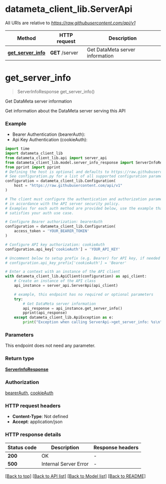 # datameta_client_lib.ServerApi

All URIs are relative to *https://raw.githubusercontent.com/api/v1*

Method | HTTP request | Description
------------- | ------------- | -------------
[**get_server_info**](ServerApi.md#get_server_info) | **GET** /server | Get DataMeta server information


# **get_server_info**
> ServerInfoResponse get_server_info()

Get DataMeta server information

Get information about the DataMeta server serving this API

### Example

* Bearer Authentication (bearerAuth):
* Api Key Authentication (cookieAuth):
```python
import time
import datameta_client_lib
from datameta_client_lib.api import server_api
from datameta_client_lib.model.server_info_response import ServerInfoResponse
from pprint import pprint
# Defining the host is optional and defaults to https://raw.githubusercontent.com/api/v1
# See configuration.py for a list of all supported configuration parameters.
configuration = datameta_client_lib.Configuration(
    host = "https://raw.githubusercontent.com/api/v1"
)

# The client must configure the authentication and authorization parameters
# in accordance with the API server security policy.
# Examples for each auth method are provided below, use the example that
# satisfies your auth use case.

# Configure Bearer authorization: bearerAuth
configuration = datameta_client_lib.Configuration(
    access_token = 'YOUR_BEARER_TOKEN'
)

# Configure API key authorization: cookieAuth
configuration.api_key['cookieAuth'] = 'YOUR_API_KEY'

# Uncomment below to setup prefix (e.g. Bearer) for API key, if needed
# configuration.api_key_prefix['cookieAuth'] = 'Bearer'

# Enter a context with an instance of the API client
with datameta_client_lib.ApiClient(configuration) as api_client:
    # Create an instance of the API class
    api_instance = server_api.ServerApi(api_client)

    # example, this endpoint has no required or optional parameters
    try:
        # Get DataMeta server information
        api_response = api_instance.get_server_info()
        pprint(api_response)
    except datameta_client_lib.ApiException as e:
        print("Exception when calling ServerApi->get_server_info: %s\n" % e)
```


### Parameters
This endpoint does not need any parameter.

### Return type

[**ServerInfoResponse**](ServerInfoResponse.md)

### Authorization

[bearerAuth](../README.md#bearerAuth), [cookieAuth](../README.md#cookieAuth)

### HTTP request headers

 - **Content-Type**: Not defined
 - **Accept**: application/json


### HTTP response details
| Status code | Description | Response headers |
|-------------|-------------|------------------|
**200** | OK |  -  |
**500** | Internal Server Error |  -  |

[[Back to top]](#) [[Back to API list]](../README.md#documentation-for-api-endpoints) [[Back to Model list]](../README.md#documentation-for-models) [[Back to README]](../README.md)

